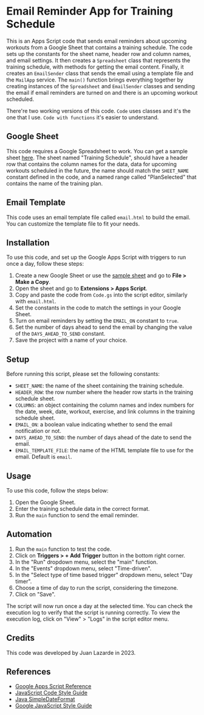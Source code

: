 # Email Reminder App for Training Schedule

This is an Apps Script code that sends email reminders about upcoming workouts from a Google Sheet that contains a training schedule. The code sets up the constants for the sheet name, header row and column names, and email settings. It then creates a `Spreadsheet` class that represents the training schedule, with methods for getting the email content. Finally, it creates an `EmailSender` class that sends the email using a template file and the `MailApp` service. The `main()` function brings everything together by creating instances of the `Spreadsheet` and `EmailSender` classes and sending the email if email reminders are turned on and there is an upcoming workout scheduled.

There're two working versions of this code. `Code` uses classes and it's the one that I use. `Code with functions` it's easier to understand.

## Google Sheet

This code requires a Google Spreadsheet to work. You can get a sample sheet [here](https://docs.google.com/spreadsheets/d/1OrGPV743KBXale8ZKQXNKI8ubKRcnBoipjITNq0zHm4/edit?usp=sharing). The sheet named "Training Schedule", should have a header row that contains the column names for the data, data for upcoming workouts scheduled in the future, the name should match the `SHEET_NAME` constant defined in the code, and a named range called "PlanSelected" that contains the name of the training plan.

## Email Template

This code uses an email template file called `email.html` to build the email. You can customize the template file to fit your needs.

## Installation

To use this code, and set up the Google Apps Script with triggers to run once a day, follow these steps:

1. Create a new Google Sheet or use the [sample sheet](https://docs.google.com/spreadsheets/d/1OrGPV743KBXale8ZKQXNKI8ubKRcnBoipjITNq0zHm4/edit?usp=sharing) and go to **File > Make a Copy**.
2. Open the sheet and go to **Extensions > Apps Script**.
3. Copy and paste the code from `Code.gs` into the script editor, similarly with `email.html`.
4. Set the constants in the code to match the settings in your Google Sheet.
5. Turn on email reminders by setting the `EMAIL_ON` constant to `true`.
6. Set the number of days ahead to send the email by changing the value of the `DAYS_AHEAD_TO_SEND` constant.
7. Save the project with a name of your choice.

## Setup

Before running this script, please set the following constants:

- `SHEET_NAME`: the name of the sheet containing the training schedule.
- `HEADER_ROW`: the row number where the header row starts in the training schedule sheet.
- `COLUMNS`: an object containing the column names and index numbers for the date, week, date, workout, exercise, and link columns in the training schedule sheet.
- `EMAIL_ON`: a boolean value indicating whether to send the email notification or not.
- `DAYS_AHEAD_TO_SEND`: the number of days ahead of the date to send the email.
- `EMAIL_TEMPLATE_FILE`: the name of the HTML template file to use for the email. Default is `email`.

## Usage

To use this code, follow the steps below:

1. Open the Google Sheet.
2. Enter the training schedule data in the correct format.
3. Run the `main` function to send the email reminder.

## Automation

1. Run the `main` function to test the code.
2. Click on **Triggers > + Add Trigger** button in the bottom right corner.
3. In the "Run" dropdown menu, select the "main" function.
4. In the "Events" dropdown menu, select "Time-driven".
5. In the "Select type of time based trigger" dropdown menu, select "Day timer".
6. Choose a time of day to run the script, considering the timezone.
7. Click on "Save".

The script will now run once a day at the selected time. You can check the execution log to verify that the script is running correctly. To view the execution log, click on "View" > "Logs" in the script editor menu.

## Credits

This code was developed by Juan Lazarde in 2023.

## References

- [Google Apps Script Reference](https://developers.google.com/apps-script/reference/)
- [JavaScript Code Style Guide](https://developer.mozilla.org/en-US/docs/MDN/Writing_guidelines/Writing_style_guide/Code_style_guide/JavaScript)
- [Java SimpleDateFormat](https://docs.oracle.com/javase/7/docs/api/java/text/SimpleDateFormat.html)
- [Google JavaScript Style Guide](https://google.github.io/styleguide/jsguide.html)